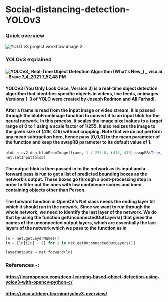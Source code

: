 # Social-distancing-detection-YOLOv3
### Quick overview

![YOLO v3 project workflow image 2](https://user-images.githubusercontent.com/62443378/125164705-2b7ceb00-e1b1-11eb-81aa-c4196a6ae9e1.png)

### YOLOv3 explained
#### ![YOLOv3_ Real-Time Object Detection Algorithm (What's New_) _ viso ai - Brave 7_4_2021 7_57_48 PM](https://user-images.githubusercontent.com/62443378/124389295-19f49880-dd04-11eb-928e-3f555d7633a5.png)

#### YOLOv3 (You Only Look Once, Version 3) is a real-time object detection algorithm that identifies specific objects in videos, live feeds, or images. Versions 1-3 of YOLO were created by Joseph Redmon and Ali Farhadi.

#### After a frame is read from the input image or video stream, it is passed through the blobFromImage function to convert it to an input blob for the neural network. In this process, it scales the image pixel values to a target range of 0 to 1 using a scale factor of 1/255. It also resizes the image to the given size of (416, 416) without cropping. Note that we do not perform any mean subtraction here, hence pass [0,0,0] to the mean parameter of the function and keep the swapRB parameter to its default value of 1.
```python
blob = cv2.dnn.blobFromImage(frame, 1 / 255.0, (416, 416),swapRB=True, crop=False)
net.setInput(blob)
```
#### The output blob is then passed in to the network as its input and a forward pass is run to get a list of predicted bounding boxes as the network’s output. These boxes go through a post-processing step in order to filter out the ones with low confidence scores and boex containing objects other than Person.
#### The forward function in OpenCV’s Net class needs the ending layer till which it should run in the network. Since we want to run through the whole network, we need to identify the last layer of the network. We do that by using the function getUnconnectedOutLayers() that gives the names of the unconnected output layers, which are essentially the last layers of the network which we pass to the function as ln
```python
ln = net.getLayerNames()                                    
ln = [ln[i[0] - 1] for i in net.getUnconnectedOutLayers()]  
```
``` python
layerOutputs = net.forward(ln)   
```


### References -: 
#### https://learnopencv.com/deep-learning-based-object-detection-using-yolov3-with-opencv-python-c/
#### https://viso.ai/deep-learning/yolov3-overview/
